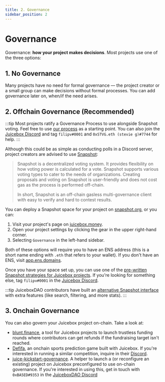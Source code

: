 ```yaml
---
title: 2. Governance
sidebar_position: 2
---
```


# Governance

Governance: **how your project makes decisions**. Most projects use one of the three options:

## 1. No Governance

Many projects have no need for formal governance — the project creator or a small group can make decisions without formal processes. You can add governance later on, when/if the need arises.

## 2. Offchain Governance (Recommended)

:::tip
Most projects ratify a Governance Process to use alongside Snapshot voting. Feel free to use [our process](https://docs.juicebox.money/dao/process/) as a starting point. You can also join the [Juicebox Discord](https://discord.gg/juicebox) and tag `filipv#0001` and `0xSTVG.eth (stevie g)#7744` for help.
:::

Although this could be as simple as conducting polls in a Discord server, project creators are advised to use [Snapshot](https://snapshot.org):

> Snapshot is a decentralized voting system. It provides flexibility on how voting power is calculated for a vote. Snapshot supports various voting types to cater to the needs of organizations. Creating proposals and voting on Snapshot is user-friendly and does not cost gas as the process is performed off-chain.
> 
> In short, Snapshot is an off-chain gasless multi-governance client with easy to verify and hard to contest results.

You can deploy a Snapshot space for your project on [snapshot.org](https://snapshot.org/#/setup), or you can:

1. Visit your project's page on [juicebox.money](https://juicebox.money).
2. Open your project settings by clicking the gear in the upper right-hand corner.
3. Selecting `Governance` in the left-hand sidebar. 

Both of these options will require you to have an ENS address (this is a short name ending with `.eth` that refers to your wallet). If you don't have an ENS, visit [app.ens.domains](https://app.ens.domains).

Once you have your space set up, you can use one of the [pre-written Snapshot strategies for Juicebox projects](/user/resources/snapshot/). If you're looking for something else, tag `filipv#0001` in the [Juicebox Discord](https://discord.gg/juicebox).

:::tip
JuiceboxDAO contributors have built an [alternative Snapshot interface](https://juicetool.xyz/snapshot) with extra features (like search, filtering, and more stats).
:::

## 3. Onchain Governance

You can also govern your Juicebox project on-chain. Take a look at:

- [blunt.finance](https://blunt.finance/), a tool for Juicebox projects to launch trustless funding rounds where contributors can get refunds if the fundraising target isn't reached.
- [Defifa](https://defifa.net), an onchain sports prediction game built with Juicebox. If you're interested in running a similar competition, inquire in their [Discord](https://discord.gg/hrZnvs65Nh).
- [juice-kickstart-governance](https://github.com/xBA5ED/juice-kickstart-governance). A helper to launch a (or reconfigure an existing) project on Juicebox preconfigured to use on-chain governance. If you're interested in using this, get in touch with `0xBA5ED#9353` in the [JuiceboxDAO Discord](https://discord.gg/juicebox)
